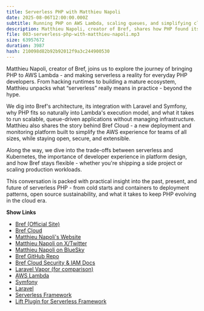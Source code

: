 ```yaml
---
title: Serverless PHP with Matthieu Napoli
date: 2025-08-06T12:00:00.000Z
subtitle: Running PHP on AWS Lambda, scaling queues, and simplifying cloud deployments with Bref
description: Matthieu Napoli, creator of Bref, shares how PHP found its place in serverless through AWS Lambda - and what it takes to run modern applications without managing infrastructure. We cover Bref's architecture, Laravel/Symfony support, Bref Cloud, and trade-offs with containers and Kubernetes.
file: 003-serverless-php-with-matthieu-napoli.mp3
size: 63957672
duration: 3987
hash: 210098d82b92b92012f9a3c244900530
---
```


Matthieu Napoli, creator of Bref, joins us to explore the journey of bringing PHP to AWS Lambda - and making serverless a reality for everyday PHP developers.
From hacking runtimes to building a mature ecosystem, Matthieu unpacks what “serverless” really means in practice - beyond the hype.

We dig into Bref's architecture, its integration with Laravel and Symfony, why PHP fits so naturally into Lambda's execution model, and what it takes to run scalable, queue-driven applications without managing infrastructure.
Matthieu also shares the story behind Bref Cloud - a new deployment and monitoring platform built to simplify the AWS experience for teams of all sizes, while staying open, secure, and extensible.

Along the way, we dive into the trade-offs between serverless and Kubernetes, the importance of developer experience in platform design, and how Bref stays flexible - whether you're shipping a side project or scaling production workloads.

This conversation is packed with practical insight into the past, present, and future of serverless PHP - from cold starts and containers to deployment patterns, open source sustainability, and what it takes to keep PHP evolving in the cloud era.

**Show Links**

- [Bref (Official Site)](https://bref.sh/)
- [Bref Cloud](https://bref.sh/cloud)
- [Matthieu Napoli's Website](https://mnapoli.fr/)
- [Matthieu Napoli on X/Twitter](https://x.com/matthieunapoli)
- [Matthieu Napoli on BlueSky](https://bsky.app/profile/mnapoli.bsky.social)
- [Bref GitHub Repo](https://github.com/brefphp/bref)
- [Bref Cloud Security & IAM Docs](https://bref.sh/docs/cloud-security)
- [Laravel Vapor (for comparison)](https://vapor.laravel.com/)
- [AWS Lambda](https://aws.amazon.com/lambda/)
- [Symfony](https://symfony.com/)
- [Laravel](https://laravel.com/)
- [Serverless Framework](https://www.serverless.com/)
- [Lift Plugin for Serverless Framework](https://github.com/getlift/lift)
